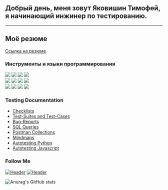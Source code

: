 ## Добрый день, меня зовут Яковишин Тимофей, я начинающий инжинер по тестированию.
---

## Моё резюме
[Ссылка на резюме](https://www.figma.com/file/N0YC4WM5SBwHmViJ2vVh6K/CV_Yakovishin_Timofey?node-id=0%3A1&t=u7V3liek9g45yKnP-1)

### Инструменты и языки программирования
<div>
<img src="https://img.shields.io/badge/-Postman-black?style=for-the-badge&logo=Postman"/>
<img src="https://img.shields.io/badge/-Charles-black?style=for-the-badge&logo=Charles"/>
<img src="https://img.shields.io/badge/-DevTools-black?style=for-the-badge&logo=DevTools"/>
<img src="https://img.shields.io/badge/-GIT-black?style=for-the-badge&logo=GIT"/>
</div>
<div>
<img src="https://img.shields.io/badge/-Android studio-black?style=for-the-badge&logo=Android studio"/>
<img src="https://img.shields.io/badge/-YOUTRACK-black?style=for-the-badge&logo=YOUTRACK&logoColor=yellow"/>
<img src="https://img.shields.io/badge/-JSON-black?style=for-the-badge&logo=json&logoColor=yellow"/>
<img src="https://img.shields.io/badge/-Postgresql-black?style=for-the-badge&logo=Postgresql"/>
</div>
<div>
<img src="https://img.shields.io/badge/-MYSQL-000000?style=for-the-badge&logo=MYSQL"/>
<img src="https://img.shields.io/badge/-Pyhton-000000?style=for-the-badge&logo=Python"/>
<img src="https://img.shields.io/badge/-JavaScript-000000?style=for-the-badge&logo=JavaScript"/>
<img src="https://img.shields.io/badge/-LINUX-000000?style=for-the-badge&logo=UBUNTU"/>
</div>

### Testing Documentation

- [Checklists](x)
- [Test-Suites and Test-Cases](x)
- [Bug-Reports](x)
- [SQL Queries](x)
- [Postman Collections](x)
- [Mindmaps](x)
- [Autotesting Python](https://github.com/Timo4ey/Test-Practices-Selenium-Python)
- [Autotesting Javascript](x)


### Follow Me
[![Header](https://img.shields.io/badge/Telegram-090909?style=for-the-badge&logo=telegram&logoColor=31a5db)](https://t.me/im_timofey)
[![Header](https://img.shields.io/badge/Linkedin-090909?style=for-the-badge&logo=linkedin&logoColor=0073b1)](x)

![Anurag's GitHub stats](https://github-readme-stats.vercel.app/api?username=Timo4ey&show_icons=true&theme=radical)
